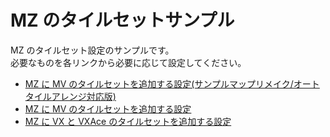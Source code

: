 # MZ のタイルセットサンプル

MZ のタイルセット設定のサンプルです。  
必要なものを各リンクから必要に応じて設定してください。

* [MZ に MV のタイルセットを追加する設定(サンプルマップリメイク/オートタイルアレンジ対応版)](https://github.com/pota-gon/pota-gon/tree/main/MZ/Tilesets/MV_DLC)
* [MZ に MV のタイルセットを追加する設定](https://github.com/pota-gon/pota-gon/tree/main/MZ/Tilesets/MV)
* [MZ に VX と VXAce のタイルセットを追加する設定](https://github.com/pota-gon/pota-gon/tree/main/MZ/Tilesets/VX)
